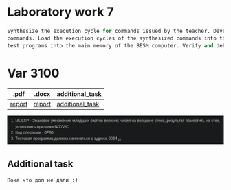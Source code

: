 # Laboratory work 7
```python
Synthesize the execution cycle for commands issued by the teacher. Develop test programs that verify each of the synthesized
commands. Load the execution cycles of the synthesized commands into the microprogram memory of the BESM computer, and load the
test programs into the main memory of the BESM computer. Verify and debug the developed test programs and microprograms.
```
# Var 3100
|.pdf|.docx | additional_task |
|---|---|---|
| [report](./docs/report.pdf) | [report](./docs/report.docx) | [additional_task](./additional_task.asm)|

![Задание](./docs/task.png)

## Additional task
```python
Пока что доп не дали :)
```
